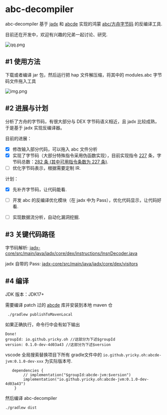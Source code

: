 # abc-decompiler

abc-decompiler 基于 [jadx](https://github.com/skylot/jadx/) 和 [abcde](https://github.com/Yricky/abcde/tree/main) 实现的鸿蒙 [abc/方舟字节码](https://developer.huawei.com/consumer/cn/doc/harmonyos-guides-V5/arkts-bytecode-fundamentals-V5#%E6%9C%AF%E8%AF%AD%E5%92%8C%E7%BA%A6%E6%9D%9F) 的反编译工具.

目前还在开发中，欢迎有兴趣的兄弟一起讨论、研究.

![qq.png](qq.png)

## #1 使用方法

下载或者编译 jar 包，然后运行把 hap 文件解压缩，将其中的 modules.abc 字节码文件拖入工具

![img.png](img.png)


## #2 进展与计划

分析了方舟的字节码，有很大部分与 DEX 字节码语义相近，且 jadx 比较成熟，于是基于 jadx 实现反编译器。

目前的进展：
- [x] 修改输入部分代码，可以拖入 abc 文件分析
- [x] 实现了字节码（大部分特殊指令采用伪函数实现），目前实现指令 [227](https://github.com/ohos-decompiler/abc-decompiler/issues/6) 条，字节码总数：[282 条 (其中可用指令条数为 227 条)](https://developer.huawei.com/consumer/cn/doc/harmonyos-guides-V5/arkts-bytecode-fundamentals-V5#%E6%9C%AF%E8%AF%AD%E5%92%8C%E7%BA%A6%E6%9D%9F).
- [ ] 优化字节码表示，根据需要定制 IR.

计划：
- [x] 先补齐字节码，让代码能看.
- [ ] 开发 abc 的反编译优化模块（在 jadx 中为 Pass），优化代码显示，让代码好看.
- [ ] 实现数据流分析，自动化漏洞挖掘.


## #3 关键代码路径

字节码解析: [jadx-core/src/main/java/jadx/core/dex/instructions/InsnDecoder.java](./jadx-core/src/main/java/jadx/core/dex/instructions/InsnDecoder.java)

jadx 自带的 Pass: [jadx-core/src/main/java/jadx/core/dex/visitors](./jadx-core/src/main/java/jadx/core/dex/visitors)


## #4 编译

JDK 版本：JDK17+

需要编译 patch 过的 [abcde](https://github.com/ohos-decompiler/abcde) 库并安装到本地 maven 仓

```
 ./gradlew publishToMavenLocal
```

如果正确执行，命令行中会有如下输出

```
Done!
groupId: io.github.yricky.oh //这部分为下述$groupId
version: 0.1.0-dev-4d03a43 //这部分为下述$version
```

vscode 全局搜索替换项目下所有 gradle文件中的 `io.github.yricky.oh:abcde-jvm:0.1.0-dev-xxx` 为实际版本号.

```
   dependencies {
        // implementation("$groupId:abcde-jvm:$version")
        implementation("io.github.yricky.oh:abcde-jvm:0.1.0-dev-4d03a43")
    }
```

然后编译 abc-decompiler

```
./gradlew dist
```



